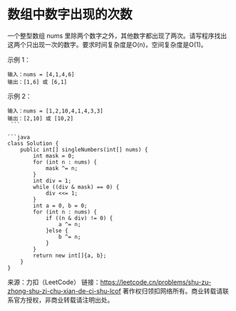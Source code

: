 # 数组中数字出现的次数

一个整型数组 nums 里除两个数字之外，其他数字都出现了两次。请写程序找出这两个只出现一次的数字。要求时间复杂度是O(n)，空间复杂度是O(1)。

示例 1：

```
输入：nums = [4,1,4,6]
输出：[1,6] 或 [6,1]
```

示例 2：

```
输入：nums = [1,2,10,4,1,4,3,3]
输出：[2,10] 或 [10,2]
 ```

```java
class Solution {
    public int[] singleNumbers(int[] nums) {
        int mask = 0;
        for (int n : nums) {
            mask ^= n;
        }
        int div = 1;
        while ((div & mask) == 0) {
            div <<= 1;
        }
        int a = 0, b = 0;
        for (int n : nums) {
            if ((n & div) != 0) {
                a ^= n;
            }else {
                b ^= n;
            }
        }
        return new int[]{a, b};
    }
}
```
来源：力扣（LeetCode）
链接：https://leetcode.cn/problems/shu-zu-zhong-shu-zi-chu-xian-de-ci-shu-lcof
著作权归领扣网络所有。商业转载请联系官方授权，非商业转载请注明出处。